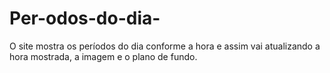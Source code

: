 # Per-odos-do-dia-
O site mostra os períodos do dia conforme a hora e assim vai atualizando a hora mostrada, a imagem e o plano de fundo. 

